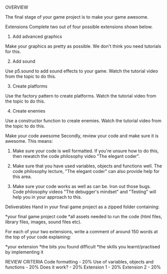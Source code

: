 OVERVIEW

The final stage of your game project is to make your game awesome. 

Extensions
Complete two out of four possible extensions shown below.

1. Add advanced graphics

Make your graphics as pretty as possible. We don't think you need tutorials for this.

2. Add sound

Use p5.sound to add sound effects to your game. Watch the tutorial video from the topic to do this.

3. Create platforms

Use the factory pattern to create platforms. Watch the tutorial video from the topic to do this.

4. Create enemies

Use a constructor function to create enemies. Watch the tutorial video from the topic to do this.

Make your code awesome
Secondly, review your code and make sure it is awesome. This means:

1. Make sure your code is well formatted. If you're unsure how to do this, then rewatch the code philosophy video "The elegant coder".

2. Make sure that you have used variables, objects and functions well. The code philosophy lecture, "The elegant coder" can also provide help for this area.

3. Make sure your code works as well as can be. Iron out those bugs. Code philosophy videos "The debugger's mindset" and "Testing" will help you in your approach to this.

Deliverables
Hand in your final game project as a zipped folder containing:

*your final game project code
*all assets needed to run the code (html files, library files, images, sound files etc).

For each of your two extensions, write a comment of around 150 words at the top of your code explaining:

*your extension
*the bits you found difficult
*the skills you learnt/practised by implementing it


REVIEW CRITERIA
Code formatting - 20%
Use of variables, objects and functions - 20%
Does it work? - 20%
Extension 1 - 20%
Extension 2 - 20%